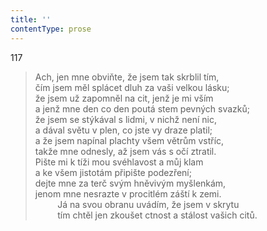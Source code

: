 ```yaml
---
title: ''
contentType: prose
---
```


117

> Ach, jen mne obviňte, že jsem tak skrblil tím,  
> čím jsem měl splácet dluh za vaši velkou lásku;  
> že jsem už zapomněl na cit, jenž je mi vším  
> a jenž mne den co den poutá stem pevných svazků;  
> že jsem se stýkával s lidmi, v nichž není nic,  
> a dával světu v plen, co jste vy draze platil;  
> a že jsem napínal plachty všem větrům vstříc,  
> takže mne odnesly, až jsem vás s očí ztratil.  
> Pište mi k tíži mou svéhlavost a můj klam  
> a ke všem jistotám připište podezření;  
> dejte mne za terč svým hněvivým myšlenkám,  
> jenom mne nesrazte v procitlém záští k zemi.  
>          Já na svou obranu uvádím, že jsem v skrytu  
>          tím chtěl jen zkoušet ctnost a stálost vašich citů.
